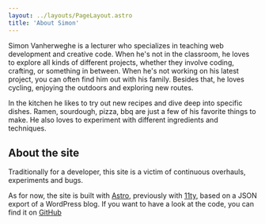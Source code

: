 ```yaml
---
layout: ../layouts/PageLayout.astro
title: 'About Simon'
---
```


Simon Vanherweghe is a lecturer who specializes in teaching web development and creative code. When he's not in the classroom, he loves to explore all kinds of different projects, whether they involve coding, crafting, or something in between. When he's not working on his latest project, you can often find him out with his family. Besides that, he loves cycling, enjoying the outdoors and exploring new routes.

In the kitchen he likes to try out new recipes and dive deep into specific dishes. Ramen, sourdough, pizza, bbq are just a few of his favorite things to make. He also loves to experiment with different ingredients and techniques.

## About the site

Traditionally for a developer, this site is a victim of continuous overhauls, experiments and bugs.

As for now, the site is built with [Astro](https://astro.build/), previously with [11ty](https://www.11ty.dev/), based on a JSON export of a WordPress blog. If you want to have a look at the code, you can find it on [GitHub](https://github.com/SimonVanherweghe/SimonVanherweghe.github.io)
